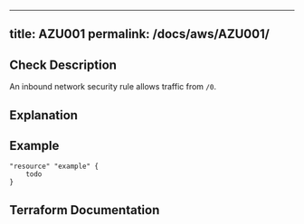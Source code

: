 
---
title: AZU001
permalink: /docs/aws/AZU001/
---


## Check Description

An inbound network security rule allows traffic from `/0`.

## Explanation

## Example

```
"resource" "example" {
	todo
}
```

## Terraform Documentation
